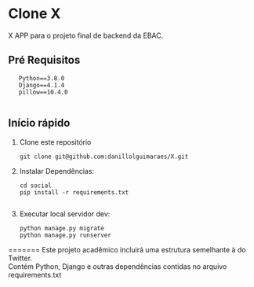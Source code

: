 # Clone X

X APP para o projeto final de backend da EBAC.

## Pré Requisitos

```
   Python==3.8.0
   Django==4.1.4
   pillow==10.4.0


```

## Início rápido

1. Clone este repositório

   ```shell
   git clone git@github.com:danillolguimaraes/X.git
   ```

2. Instalar Dependências:

   ```shell
   cd social
   pip install -r requirements.txt
  
   ```

3. Executar local servidor dev:

   ```shell
   python manage.py migrate
   python manage.py runserver
   ```
   
=======
Este projeto acadêmico incluirá uma estrutura semelhante à do Twitter. <br>
Contém Python, Django e outras dependências contidas no arquivo requirements.txt
